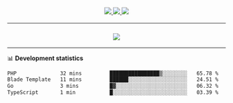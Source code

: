 <h3 align="center">
  <a href="https://github.com/hwalker928">
      <img src="https://img.shields.io/github/followers/hwalker928?label=Followers&style=for-the-badge&color=lightblue">
  </a>
  <a href="https://harryw.link/discord" alt="Discord">
      <img src="https://img.shields.io/discord/738451951758606336?label=discord&style=for-the-badge&color=lightblue"/>
  </a>
  <a href="https://harryw.link/sparked" alt="Sparked Host">
      <img src="https://img.shields.io/static/v1?label=Sponsor&message=Sparked%20Host&color=yellow&style=for-the-badge"/>
  </a>
</h3>

<hr>


<h3 align="center">
  <a href="https://github.com/hwalker928">
      <img src="https://github-profile-trophy.vercel.app/?username=hwalker928&no-bg=true&no-frame=true">
  </a>
</h3>


<hr>

📊 **Development statistics**

<!--START_SECTION:waka-->

```txt
PHP              32 mins         ████████████████▒░░░░░░░░   65.78 %
Blade Template   11 mins         ██████░░░░░░░░░░░░░░░░░░░   24.51 %
Go               3 mins          █▓░░░░░░░░░░░░░░░░░░░░░░░   06.32 %
TypeScript       1 min           █░░░░░░░░░░░░░░░░░░░░░░░░   03.39 %
```

<!--END_SECTION:waka-->
